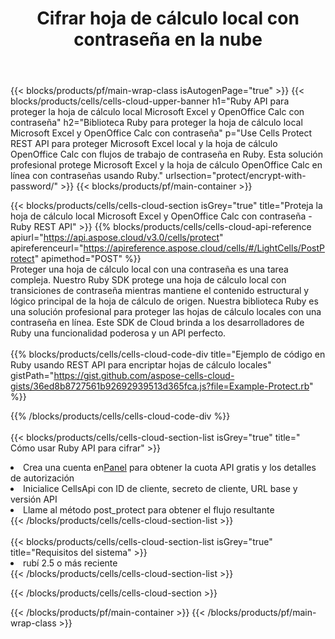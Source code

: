 ﻿---
title:  Cifrar hoja de cálculo local con contraseña en la nube
description:  API y SDK en la nube para proteger Microsoft Excel y OpenOffice Calc. Cifrar hojas de cálculo locales con contraseña por la nube Cells API. SDK admite tipos de lenguajes de desarrollo. Incluyen Android, C#, Go, Java, NodeJS, Perl, PHP, Python, Ruby y Swift.
url: /sv/ruby/protect/encrypt-with-password/
---
{{< blocks/products/pf/main-wrap-class isAutogenPage="true" >}}
{{< blocks/products/cells/cells-cloud-upper-banner h1="Ruby API para proteger la hoja de cálculo local Microsoft Excel y OpenOffice Calc con contraseña" h2="Biblioteca Ruby para proteger la hoja de cálculo local Microsoft Excel y OpenOffice Calc con contraseña" p="Use Cells Protect REST API para proteger Microsoft Excel local y la hoja de cálculo OpenOffice Calc con flujos de trabajo de contraseña en Ruby. Esta solución profesional protege Microsoft Excel y la hoja de cálculo OpenOffice Calc en línea con contraseñas usando Ruby." urlsection="protect/encrypt-with-password/" >}}
{{< blocks/products/pf/main-container >}}

{{< blocks/products/cells/cells-cloud-section isGrey="true" title="Proteja la hoja de cálculo local Microsoft Excel y OpenOffice Calc con contraseña - Ruby REST API" >}}
{{% blocks/products/cells/cells-cloud-api-reference apiurl="https://api.aspose.cloud/v3.0/cells/protect" apireferenceurl="https://apireference.aspose.cloud/cells/#/LightCells/PostProtect" apimethod="POST" %}}
<br/>
Proteger una hoja de cálculo local con una contraseña es una tarea compleja. Nuestro Ruby SDK protege una hoja de cálculo local con transiciones de contraseña mientras mantiene el contenido estructural y lógico principal de la hoja de cálculo de origen. Nuestra biblioteca Ruby es una solución profesional para proteger las hojas de cálculo locales con una contraseña en línea. Este SDK de Cloud brinda a los desarrolladores de Ruby una funcionalidad poderosa y un API perfecto.
<br/>
<br/>
{{% blocks/products/cells/cells-cloud-code-div title="Ejemplo de código en Ruby usando REST API para encriptar hojas de cálculo locales" gistPath="https://gist.github.com/aspose-cells-cloud-gists/36ed8b8727561b92692939513d365fca.js?file=Example-Protect.rb" %}}
  
{{% /blocks/products/cells/cells-cloud-code-div %}}
<br/>
<br/>
{{< blocks/products/cells/cells-cloud-section-list isGrey="true" title=" Cómo usar Ruby API para cifrar" >}}
<li> Crea una cuenta en<a href="https://dashboard.aspose.cloud/">Panel</a> para obtener la cuota API gratis y los detalles de autorización</li>
<li>Inicialice CellsApi con ID de cliente, secreto de cliente, URL base y versión API</li>
<li>Llame al método post_protect para obtener el flujo resultante</li>
{{< /blocks/products/cells/cells-cloud-section-list >}}
<br/>
<br/>
{{< blocks/products/cells/cells-cloud-section-list isGrey="true" title="Requisitos del sistema" >}}
<li>rubí 2.5 o más reciente</li>
{{< /blocks/products/cells/cells-cloud-section-list >}}

{{< /blocks/products/cells/cells-cloud-section >}}

{{< /blocks/products/pf/main-container >}}
{{< /blocks/products/pf/main-wrap-class >}}
